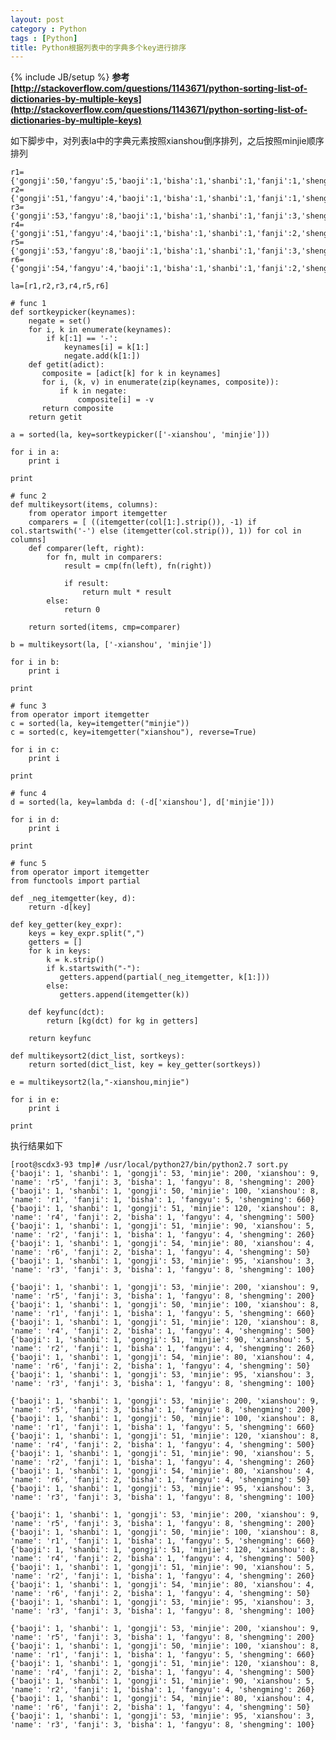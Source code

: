 ```yaml
---
layout: post
category : Python
tags : [Python]
title: Python根据列表中的字典多个key进行排序
---
```

{% include JB/setup %}
**参考[http://stackoverflow.com/questions/1143671/python-sorting-list-of-dictionaries-by-multiple-keys](http://stackoverflow.com/questions/1143671/python-sorting-list-of-dictionaries-by-multiple-keys)**

如下脚步中，对列表la中的字典元素按照xianshou倒序排列，之后按照minjie顺序排列

    r1={'gongji':50,'fangyu':5,'baoji':1,'bisha':1,'shanbi':1,'fanji':1,'shengming':660,'xianshou':8,'minjie':100,'name':'r1'}
    r2={'gongji':51,'fangyu':4,'baoji':1,'bisha':1,'shanbi':1,'fanji':1,'shengming':260,'xianshou':5,'minjie':90,'name':'r2'}
    r3={'gongji':53,'fangyu':8,'baoji':1,'bisha':1,'shanbi':1,'fanji':3,'shengming':100,'xianshou':3,'minjie':95,'name':'r3'}
    r4={'gongji':51,'fangyu':4,'baoji':1,'bisha':1,'shanbi':1,'fanji':2,'shengming':500,'xianshou':8,'minjie':120,'name':'r4'}
    r5={'gongji':53,'fangyu':8,'baoji':1,'bisha':1,'shanbi':1,'fanji':3,'shengming':200,'xianshou':9,'minjie':200,'name':'r5'}
    r6={'gongji':54,'fangyu':4,'baoji':1,'bisha':1,'shanbi':1,'fanji':2,'shengming':50,'xianshou':4,'minjie':80,'name':'r6'}

    la=[r1,r2,r3,r4,r5,r6]

    # func 1
    def sortkeypicker(keynames):
        negate = set()
        for i, k in enumerate(keynames):
            if k[:1] == '-':
                keynames[i] = k[1:]
                negate.add(k[1:])
        def getit(adict):
           composite = [adict[k] for k in keynames]
           for i, (k, v) in enumerate(zip(keynames, composite)):
               if k in negate:
                   composite[i] = -v
           return composite
        return getit

    a = sorted(la, key=sortkeypicker(['-xianshou', 'minjie']))

    for i in a:
        print i

    print

    # func 2
    def multikeysort(items, columns):
        from operator import itemgetter
        comparers = [ ((itemgetter(col[1:].strip()), -1) if col.startswith('-') else (itemgetter(col.strip()), 1)) for col in columns]  
        def comparer(left, right):
            for fn, mult in comparers:
                result = cmp(fn(left), fn(right))

                if result:
                    return mult * result
            else:
                return 0

        return sorted(items, cmp=comparer)

    b = multikeysort(la, ['-xianshou', 'minjie'])

    for i in b:
        print i

    print

    # func 3
    from operator import itemgetter
    c = sorted(la, key=itemgetter("minjie"))
    c = sorted(c, key=itemgetter("xianshou"), reverse=True)

    for i in c:
        print i

    print

    # func 4
    d = sorted(la, key=lambda d: (-d['xianshou'], d['minjie']))

    for i in d:
        print i

    print

    # func 5
    from operator import itemgetter
    from functools import partial

    def _neg_itemgetter(key, d):
        return -d[key]

    def key_getter(key_expr):
        keys = key_expr.split(",")
        getters = []
        for k in keys:
            k = k.strip()
            if k.startswith("-"):
               getters.append(partial(_neg_itemgetter, k[1:]))
            else:
               getters.append(itemgetter(k))

        def keyfunc(dct):
            return [kg(dct) for kg in getters]

        return keyfunc

    def multikeysort2(dict_list, sortkeys):
        return sorted(dict_list, key = key_getter(sortkeys))

    e = multikeysort2(la,"-xianshou,minjie")

    for i in e:
        print i

    print

执行结果如下

    [root@scdx3-93 tmp]# /usr/local/python27/bin/python2.7 sort.py 
    {'baoji': 1, 'shanbi': 1, 'gongji': 53, 'minjie': 200, 'xianshou': 9, 'name': 'r5', 'fanji': 3, 'bisha': 1, 'fangyu': 8, 'shengming': 200}
    {'baoji': 1, 'shanbi': 1, 'gongji': 50, 'minjie': 100, 'xianshou': 8, 'name': 'r1', 'fanji': 1, 'bisha': 1, 'fangyu': 5, 'shengming': 660}
    {'baoji': 1, 'shanbi': 1, 'gongji': 51, 'minjie': 120, 'xianshou': 8, 'name': 'r4', 'fanji': 2, 'bisha': 1, 'fangyu': 4, 'shengming': 500}
    {'baoji': 1, 'shanbi': 1, 'gongji': 51, 'minjie': 90, 'xianshou': 5, 'name': 'r2', 'fanji': 1, 'bisha': 1, 'fangyu': 4, 'shengming': 260}
    {'baoji': 1, 'shanbi': 1, 'gongji': 54, 'minjie': 80, 'xianshou': 4, 'name': 'r6', 'fanji': 2, 'bisha': 1, 'fangyu': 4, 'shengming': 50}
    {'baoji': 1, 'shanbi': 1, 'gongji': 53, 'minjie': 95, 'xianshou': 3, 'name': 'r3', 'fanji': 3, 'bisha': 1, 'fangyu': 8, 'shengming': 100}

    {'baoji': 1, 'shanbi': 1, 'gongji': 53, 'minjie': 200, 'xianshou': 9, 'name': 'r5', 'fanji': 3, 'bisha': 1, 'fangyu': 8, 'shengming': 200}
    {'baoji': 1, 'shanbi': 1, 'gongji': 50, 'minjie': 100, 'xianshou': 8, 'name': 'r1', 'fanji': 1, 'bisha': 1, 'fangyu': 5, 'shengming': 660}
    {'baoji': 1, 'shanbi': 1, 'gongji': 51, 'minjie': 120, 'xianshou': 8, 'name': 'r4', 'fanji': 2, 'bisha': 1, 'fangyu': 4, 'shengming': 500}
    {'baoji': 1, 'shanbi': 1, 'gongji': 51, 'minjie': 90, 'xianshou': 5, 'name': 'r2', 'fanji': 1, 'bisha': 1, 'fangyu': 4, 'shengming': 260}
    {'baoji': 1, 'shanbi': 1, 'gongji': 54, 'minjie': 80, 'xianshou': 4, 'name': 'r6', 'fanji': 2, 'bisha': 1, 'fangyu': 4, 'shengming': 50}
    {'baoji': 1, 'shanbi': 1, 'gongji': 53, 'minjie': 95, 'xianshou': 3, 'name': 'r3', 'fanji': 3, 'bisha': 1, 'fangyu': 8, 'shengming': 100}

    {'baoji': 1, 'shanbi': 1, 'gongji': 53, 'minjie': 200, 'xianshou': 9, 'name': 'r5', 'fanji': 3, 'bisha': 1, 'fangyu': 8, 'shengming': 200}
    {'baoji': 1, 'shanbi': 1, 'gongji': 50, 'minjie': 100, 'xianshou': 8, 'name': 'r1', 'fanji': 1, 'bisha': 1, 'fangyu': 5, 'shengming': 660}
    {'baoji': 1, 'shanbi': 1, 'gongji': 51, 'minjie': 120, 'xianshou': 8, 'name': 'r4', 'fanji': 2, 'bisha': 1, 'fangyu': 4, 'shengming': 500}
    {'baoji': 1, 'shanbi': 1, 'gongji': 51, 'minjie': 90, 'xianshou': 5, 'name': 'r2', 'fanji': 1, 'bisha': 1, 'fangyu': 4, 'shengming': 260}
    {'baoji': 1, 'shanbi': 1, 'gongji': 54, 'minjie': 80, 'xianshou': 4, 'name': 'r6', 'fanji': 2, 'bisha': 1, 'fangyu': 4, 'shengming': 50}
    {'baoji': 1, 'shanbi': 1, 'gongji': 53, 'minjie': 95, 'xianshou': 3, 'name': 'r3', 'fanji': 3, 'bisha': 1, 'fangyu': 8, 'shengming': 100}

    {'baoji': 1, 'shanbi': 1, 'gongji': 53, 'minjie': 200, 'xianshou': 9, 'name': 'r5', 'fanji': 3, 'bisha': 1, 'fangyu': 8, 'shengming': 200}
    {'baoji': 1, 'shanbi': 1, 'gongji': 50, 'minjie': 100, 'xianshou': 8, 'name': 'r1', 'fanji': 1, 'bisha': 1, 'fangyu': 5, 'shengming': 660}
    {'baoji': 1, 'shanbi': 1, 'gongji': 51, 'minjie': 120, 'xianshou': 8, 'name': 'r4', 'fanji': 2, 'bisha': 1, 'fangyu': 4, 'shengming': 500}
    {'baoji': 1, 'shanbi': 1, 'gongji': 51, 'minjie': 90, 'xianshou': 5, 'name': 'r2', 'fanji': 1, 'bisha': 1, 'fangyu': 4, 'shengming': 260}
    {'baoji': 1, 'shanbi': 1, 'gongji': 54, 'minjie': 80, 'xianshou': 4, 'name': 'r6', 'fanji': 2, 'bisha': 1, 'fangyu': 4, 'shengming': 50}
    {'baoji': 1, 'shanbi': 1, 'gongji': 53, 'minjie': 95, 'xianshou': 3, 'name': 'r3', 'fanji': 3, 'bisha': 1, 'fangyu': 8, 'shengming': 100}

    {'baoji': 1, 'shanbi': 1, 'gongji': 53, 'minjie': 200, 'xianshou': 9, 'name': 'r5', 'fanji': 3, 'bisha': 1, 'fangyu': 8, 'shengming': 200}
    {'baoji': 1, 'shanbi': 1, 'gongji': 50, 'minjie': 100, 'xianshou': 8, 'name': 'r1', 'fanji': 1, 'bisha': 1, 'fangyu': 5, 'shengming': 660}
    {'baoji': 1, 'shanbi': 1, 'gongji': 51, 'minjie': 120, 'xianshou': 8, 'name': 'r4', 'fanji': 2, 'bisha': 1, 'fangyu': 4, 'shengming': 500}
    {'baoji': 1, 'shanbi': 1, 'gongji': 51, 'minjie': 90, 'xianshou': 5, 'name': 'r2', 'fanji': 1, 'bisha': 1, 'fangyu': 4, 'shengming': 260}
    {'baoji': 1, 'shanbi': 1, 'gongji': 54, 'minjie': 80, 'xianshou': 4, 'name': 'r6', 'fanji': 2, 'bisha': 1, 'fangyu': 4, 'shengming': 50}
    {'baoji': 1, 'shanbi': 1, 'gongji': 53, 'minjie': 95, 'xianshou': 3, 'name': 'r3', 'fanji': 3, 'bisha': 1, 'fangyu': 8, 'shengming': 100}

